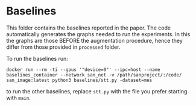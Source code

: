 # Baselines

This folder contains the baselines reported in the paper. The code automatically generates the graphs needed to run the experiments. In this the graphs are those BEFORE the augmentation procedure, hence they differ from those provided in `processed` folder.

To run the baselines run:
```
docker run --rm -ti --gpus '"device=0"' --ipc=host --name baselines_container --network san_net -v /path/sanproject/:/code/ san_image:latest python3 baselines/stt.py -dataset=mes 
```

to run the other baselines, replace `stt.py` with the file you prefer starting with `main`.
